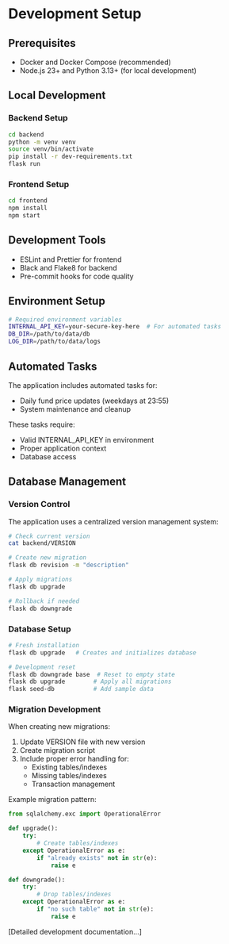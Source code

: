 # Development Setup

## Prerequisites
- Docker and Docker Compose (recommended)
- Node.js 23+ and Python 3.13+ (for local development)

## Local Development

### Backend Setup
```bash
cd backend
python -m venv venv
source venv/bin/activate
pip install -r dev-requirements.txt
flask run
```

### Frontend Setup
```bash
cd frontend
npm install
npm start
```

## Development Tools
- ESLint and Prettier for frontend
- Black and Flake8 for backend
- Pre-commit hooks for code quality

## Environment Setup
```bash
# Required environment variables
INTERNAL_API_KEY=your-secure-key-here  # For automated tasks
DB_DIR=/path/to/data/db
LOG_DIR=/path/to/data/logs
```

## Automated Tasks
The application includes automated tasks for:
- Daily fund price updates (weekdays at 23:55)
- System maintenance and cleanup

These tasks require:
- Valid INTERNAL_API_KEY in environment
- Proper application context
- Database access

## Database Management

### Version Control
The application uses a centralized version management system:
```bash
# Check current version
cat backend/VERSION

# Create new migration
flask db revision -m "description"

# Apply migrations
flask db upgrade

# Rollback if needed
flask db downgrade
```

### Database Setup
```bash
# Fresh installation
flask db upgrade   # Creates and initializes database

# Development reset
flask db downgrade base  # Reset to empty state
flask db upgrade        # Apply all migrations
flask seed-db           # Add sample data
```

### Migration Development
When creating new migrations:
1. Update VERSION file with new version
2. Create migration script
3. Include proper error handling for:
   - Existing tables/indexes
   - Missing tables/indexes
   - Transaction management

Example migration pattern:
```python
from sqlalchemy.exc import OperationalError

def upgrade():
    try:
        # Create tables/indexes
    except OperationalError as e:
        if "already exists" not in str(e):
            raise e

def downgrade():
    try:
        # Drop tables/indexes
    except OperationalError as e:
        if "no such table" not in str(e):
            raise e
```

[Detailed development documentation...]
